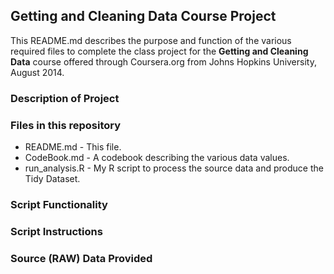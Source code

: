## Getting and Cleaning Data Course Project ##

This README.md describes the purpose and function of the various required 
files to complete the class project for the **Getting and Cleaning Data**
course offered through Coursera.org from Johns Hopkins University, August 2014.


### Description of Project ###


### Files in this repository ###
* README.md - This file.
* CodeBook.md - A codebook describing the various data values.
* run_analysis.R - My R script to process the source data and produce the
Tidy Dataset.


### Script Functionality ###


### Script Instructions ###


### Source (RAW) Data Provided ###



